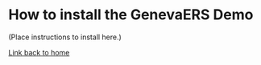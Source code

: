 # How to install the GenevaERS Demo

\(Place instructions to install here.\)

[Link back to home](index.md)